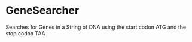 # GeneSearcher
Searches for Genes in a String of DNA using the start codon ATG and the stop codon TAA
